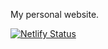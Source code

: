 My personal website. 



[![Netlify Status](https://api.netlify.com/api/v1/badges/ae4196ea-ed73-43cc-a53c-d3b9653d11db/deploy-status)](https://app.netlify.com/sites/sefaozalp/deploys)

